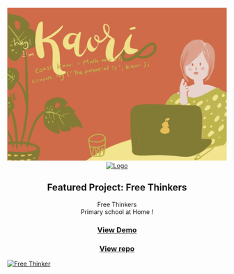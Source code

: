 <p align="center">
  <img src="https://raw.githubusercontent.com/StudioKaori/StudioKaori/main/hero-new.JPG" alt="Studio Kaori" />
  <a href="https://github.com/StudioKaori/free-thinker">
    <img src="https://raw.githubusercontent.com/StudioKaori/free-thinker/master/frontend/src/assets/img/components/navbar/logo-icon.png" alt="Logo" width="80" height="80">
  </a>

  
  
  <h2 align="center">Featured Project: Free Thinkers</h2>

  <p align="center">
    Free Thinkers<br />
  Primary school at Home !

  </p>
       <h3 align="center"><a href="https://free-thinker-d732f.web.app/" target="_blank">View Demo</a></h3>  <h3 align="center"><a href="https://github.com/StudioKaori/free-thinker"><a href="https://github.com/StudioKaori/free-thinker">View repo</a></h3>
    <a href="https://free-thinker-d732f.web.app/" target="_blank"><img src="https://raw.githubusercontent.com/StudioKaori/free-thinker/master/frontend/src/assets/img/carousel/student-carousel-1.png" alt="Free Thinker" /></a>

</p>
